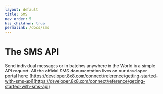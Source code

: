 ```yaml
---
layout: default
title: SMS
nav_order: 5
has_children: true
permalink: /docs/sms
---
```


# The SMS API

Send individual messages or in batches anywhere in the World in a simple API request.
All the official SMS documentation lives on our developer portal here: [https://developer.8x8.com/connect/reference/getting-started-with-sms-api](https://developer.8x8.com/connect/reference/getting-started-with-sms-api)
